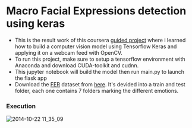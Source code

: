 # Macro Facial Expressions detection using keras
- This is the result work of this coursera [guided project](https://www.coursera.org/projects/facial-expression-recognition-keras) where i learned how to build a computer vision model using Tensorflow Keras and applying it on a webcam feed with OpenCV.
- To run this project, make sure to setup a tensorflow environment with Anaconda and download CUDA-toolkit and cudnn.
- This jupyter notebook will build the model then run main.py to launch the flask app
- Download the [FER](https://www.kaggle.com/competitions/challenges-in-representation-learning-facial-expression-recognition-challenge/data)
dataset from [here](https://drive.google.com/file/d/1CE22Y8wFo1QcDWg5BNqv6HQ3COubzlVR/view?usp=sharing). It's devided into a train and test folder, each one contains 7 folders marking
the different emotions.

### Execution

![2014-10-22 11_35_09](https://media.giphy.com/media/pMLVdlI0T0P7rFXxav/giphy-downsized-large.gif)